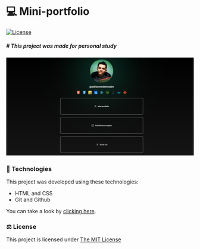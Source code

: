 # 💻 Mini-portfolio
<a href="https://opensource.org/license/mit/" target="_blank">
  <img alt="License" src="https://img.shields.io/static/v1?label=license&message=MIT&color=49AA26&labelColor=000000" >
</a>
<br>

##### # This project was made for personal study

<p>
  <img  src=".github/mini-port.png" >
</p>

### 🚀 Technologies

This project was developed using these technologies:

- HTML and CSS
- Git and Github

You can take a look by <a href="https://adrianmedeirosdev.github.io/mini-portfolio" target="_blank">clicking here</a>.
### ⚖ License
<p> This project is licensed under <a href="https://opensource.org/license/mit/" target="_blank">The MIT License</a> </p>

